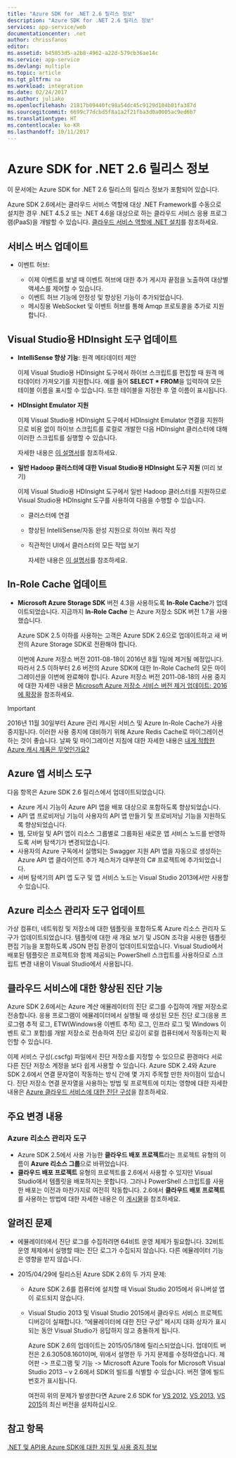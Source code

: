 ```yaml
---
title: "Azure SDK for .NET 2.6 릴리스 정보"
description: "Azure SDK for .NET 2.6 릴리스 정보"
services: app-service/web
documentationcenter: .net
author: chrissfanos
editor: 
ms.assetid: b45853d5-a2b8-4962-a22d-579cb36ae14c
ms.service: app-service
ms.devlang: multiple
ms.topic: article
ms.tgt_pltfrm: na
ms.workload: integration
ms.date: 02/24/2017
ms.author: juliako
ms.openlocfilehash: 21817b09440fc98a54dc45c9129d104b01fa387d
ms.sourcegitcommit: 6699c77dcbd5f8a1a2f21fba3d0a0005ac9ed6b7
ms.translationtype: HT
ms.contentlocale: ko-KR
ms.lasthandoff: 10/11/2017
---
```

# <a name="azure-sdk-for-net-26-release-notes"></a>Azure SDK for .NET 2.6 릴리스 정보
이 문서에는 Azure SDK for .NET 2.6 릴리스의 릴리스 정보가 포함되어 있습니다. 

Azure SDK 2.6에서는 클라우드 서비스 역할에 대상 .NET Framework를 수동으로 설치한 경우 .NET 4.5.2 또는 .NET 4.6을 대상으로 하는 클라우드 서비스 응용 프로그램(PaaS)을 개발할 수 있습니다. [클라우드 서비스 역할에 .NET 설치](http://go.microsoft.com/fwlink/?LinkID=309796)를 참조하세요.

## <a name="service-bus-updates"></a>서비스 버스 업데이트
* 이벤트 허브: 
  
  * 이제 이벤트를 보낼 때 이벤트 허브에 대한 추가 게시자 끝점을 노출하여 대상별 액세스를 제어할 수 있습니다.
  * 이벤트 허브 기능에 안정성 및 향상된 기능이 추가되었습니다.
  * 메시징용 WebSocket 및 이벤트 허브를 통해 Amqp 프로토콜을 추가로 지원합니다.

## <a name="hdinsight-tools-for-visual-studio-updates"></a>Visual Studio용 HDInsight 도구 업데이트
* **IntelliSense 향상 기능**: 원격 메타데이터 제안
  
    이제 Visual Studio용 HDInsight 도구에서 하이브 스크립트를 편집할 때 원격 메타데이터 가져오기를 지원합니다. 예를 들어 **SELECT * FROM**을 입력하여 모든 테이블 이름을 표시할 수 있습니다. 또한 테이블을 지정한 후 열 이름이 표시됩니다.
* **HDInsight Emulator 지원**
  
    이제 Visual Studio용 HDInsight 도구에서 HDInsight Emulator 연결을 지원하므로 비용 없이 하이브 스크립트를 로컬로 개발한 다음 HDInsight 클러스터에 대해 이러한 스크립트를 실행할 수 있습니다. 
  
    자세한 내용은 [이 설명서](http://go.microsoft.com/fwlink/?LinkID=529540&clcid=0x409)를 참조하세요.
* **일반 Hadoop 클러스터에 대한 Visual Studio용 HDInsight 도구 지원** (미리 보기)
  
    이제 Visual Studio용 HDInsight 도구에서 일반 Hadoop 클러스터를 지원하므로 Visual Studio용 HDInsight 도구를 사용하여 다음을 수행할 수 있습니다.
  
  * 클러스터에 연결 
  * 향상된 IntelliSense/자동 완성 지원으로 하이브 쿼리 작성 
  * 직관적인 UI에서 클러스터의 모든 작업 보기 
    
    자세한 내용은 [이 설명서](http://go.microsoft.com/fwlink/?LinkID=529540&clcid=0x409)를 참조하세요.

## <a name="in-role-cache-updates"></a>In-Role Cache 업데이트
* **Microsoft Azure Storage SDK** 버전 4.3을 사용하도록 **In-Role Cache**가 업데이트되었습니다. 지금까지 **In-Role Cache** 는 Azure 저장소 SDK 버전 1.7을 사용했습니다.
  
    Azure SDK 2.5 이하를 사용하는 고객은 Azure SDK 2.6으로 업데이트하고 새 버전의 Azure Storage SDK로 전환해야 합니다. 
  
    이번에 Azure 저장소 버전 2011-08-18이 2016년 8월 1일에 제거될 예정입니다. 따라서 2.5 이하부터 2.6 버전의 Azure SDK에 대한 In-Role Cache의 모든 마이그레이션을 이번에 완료해야 합니다. Azure 저장소 버전 2011-08-18의 사용 중지에 대한 자세한 내용은 [Microsoft Azure 저장소 서비스 버전 제거 업데이트: 2016에 확장](http://blogs.msdn.com/b/windowsazurestorage/archive/2015/10/19/microsoft-azure-storage-service-version-removal-update-extension-to-2016.aspx)을 참조하세요.

> [!IMPORTANT]
> 2016년 11월 30일부터 Azure 관리 캐시된 서비스 및 Azure In-Role Cache가 사용 중지됩니다. 이러한 사용 중지에 대비하기 위해 Azure Redis Cache로 마이그레이션하는 것이 좋습니다. 날짜 및 마이그레이션 지침에 대한 자세한 내용은 [내게 적합한 Azure 캐시 제품은 무엇인가요?](../redis-cache/cache-faq.md#which-azure-cache-offering-is-right-for-me)
> 
> 

## <a name="azure-app-service-tools"></a>Azure 앱 서비스 도구
다음 항목은 Azure SDK 2.6 릴리스에서 업데이트되었습니다.

* Azure 게시 기능이 Azure API 앱을 배포 대상으로 포함하도록 향상되었습니다.
* API 앱 프로비저닝 기능이 사용자의 API 앱 만들기 및 프로비저닝 기능을 지원하도록 향상되었습니다.
* 웹, 모바일 및 API 앱이 리소스 그룹별로 그룹화된 새로운 앱 서비스 노드를 반영하도록 서버 탐색기가 변경되었습니다.
* 사용자의 Azure 구독에서 실행되는 Swagger 지원 API 앱을 자동으로 생성하는 Azure API 앱 클라이언트 추가 제스처가 대부분의 C# 프로젝트에 추가되었습니다.
* 서버 탐색기의 API 앱 도구 및 앱 서비스 노드는 Visual Studio 2013에서만 사용할 수 있습니다. 

## <a name="azure-resource-manager-tools-updates"></a>Azure 리소스 관리자 도구 업데이트
가상 컴퓨터, 네트워킹 및 저장소에 대한 템플릿을 포함하도록 Azure 리소스 관리자 도구가 업데이트되었습니다. 템플릿에 대한 새 개요 보기 및 JSON 조각을 사용한 템플릿 편집 기능을 포함하도록 JSON 편집 환경이 업데이트되었습니다. Visual Studio에서 배포된 템플릿은 프로젝트와 함께 제공되는 PowerShell 스크립트를 사용하므로 스크립트 변경 내용이 Visual Studio에서 사용됩니다.

## <a name="diagnostics-improvements-for-cloud-services"></a>클라우드 서비스에 대한 향상된 진단 기능
Azure SDK 2.6에서는 Azure 계산 에뮬레이터의 진단 로그를 수집하여 개발 저장소로 전송합니다. 응용 프로그램이 에뮬레이터에서 실행될 때 생성된 모든 진단 로그(응용 프로그램 추적 로그, ETW(Windows용 이벤트 추적) 로그, 인프라 로그 및 Windows 이벤트 로그 포함)를 개발 저장소로 전송하여 진단 로깅이 로컬 컴퓨터에서 작동하는지 확인할 수 있습니다. 

이제 서비스 구성(.cscfg) 파일에서 진단 저장소를 지정할 수 있으므로 환경마다 서로 다른 진단 저장소 계정을 보다 쉽게 사용할 수 있습니다. Azure SDK 2.4와 Azure SDK 2.6에서 연결 문자열이 작동하는 방식 간에 몇 가지 주목할 만한 차이점이 있습니다. 진단 저장소 연결 문자열을 사용하는 방법 및 프로젝트에 미치는 영향에 대한 자세한 내용은 [Azure 클라우드 서비스에 대한 진단 구성](http://go.microsoft.com/fwlink/?LinkID=532784)을 참조하세요.

## <a name="breaking-changes"></a>주요 변경 내용
### <a name="azure-resource-manager-tools"></a>Azure 리소스 관리자 도구
* Azure SDK 2.5에서 사용 가능한 **클라우드 배포 프로젝트**라는 프로젝트 유형의 이름이 **Azure 리소스 그룹**으로 바뀌었습니다.
* **클라우드 배포 프로젝트** 유형의 프로젝트를 2.6에서 사용할 수 있지만 Visual Studio에서 템플릿을 배포하지는 못합니다. 그러나 PowerShell 스크립트를 사용한 배포는 이전과 마찬가지로 여전히 작동합니다.  2.6에서 **클라우드 배포 프로젝트**를 사용하는 방법에 대한 자세한 내용은 이 [게시물](http://go.microsoft.com/fwlink/?LinkID=534086)을 참조하세요.

## <a name="known-issues"></a>알려진 문제
* 에뮬레이터에서 진단 로그를 수집하려면 64비트 운영 체제가 필요합니다. 32비트 운영 체제에서 실행할 때는 진단 로그가 수집되지 않습니다. 다른 에뮬레이터 기능은 영향을 받지 않습니다. 
* 2015/04/29에 릴리스된 Azure SDK 2.6의 두 가지 문제: 
  
  * Azure SDK 2.6를 컴퓨터에 설치할 때 Visual Studio 2015에서 유니버설 앱이 로드되지 않습니다.
  * Visual Studio 2013 및 Visual Studio 2015에서 클라우드 서비스 프로젝트 디버깅이 실패합니다. “에뮬레이터에 대한 진단 구성” 메시지 대화 상자가 표시되는 동안 Visual Studio가 응답하지 않고 충돌하게 됩니다.
    
    Azure SDK 2.6의 업데이트는 2015/05/18에 릴리스되었습니다. 업데이트 버전은 2.6.30508.1601이며, 위에서 설명한 두 가지 문제를 수정하였습니다. 제어판 -> 프로그램 및 기능 -> Microsoft Azure Tools for Microsoft Visual Studio 2013 – v 2.6에서 SDK의 빌드를 식별할 수 있습니다. 버전 열에 빌드 번호가 표시됩니다.
    
    여전히 위의 문제가 발생한다면 Azure 2.6 SDK for [VS 2012](http://go.microsoft.com/fwlink/p/?linkid=323511&clcid=0x409), [VS 2013](http://go.microsoft.com/fwlink/p/?linkid=323510&clcid=0x409), [VS 2015](http://go.microsoft.com/fwlink/?linkid=518003&clcid=0x409)의 최신 버전을 설치하십시오.

## <a name="see-also"></a>참고 항목
[.NET 및 API용 Azure SDK에 대한 지원 및 사용 중지 정보](https://msdn.microsoft.com/library/azure/dn479282.aspx/)

